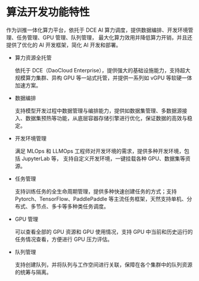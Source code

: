 # 算法开发功能特性

作为训推一体化算力平台，依托于 DCE AI 算力调度，提供数据编排、开发环境管理、任务管理、GPU 管理、队列管理，
最大化算力效用并降低算力开销，并且还提供了优化的 AI 开发框架，简化 AI 开发和部署。

- 算力资源全托管

    依托于 DCE（DaoCloud Enterprise），提供强大的基础设施能力，支持超大规模算力集群、异构 GPU 等一站式托管，并提供一系列如 vGPU 等软硬一体加速方案。

- 数据编排

    支持模型开发过程中数据管理与编排能力，提供如数据集管理、多数据源接入、数据集预热等功能，从底层容器存储引擎进行优化，保证数据的高效与稳定。

- 开发环境管理

    满足 MLOps 和 LLMOps 工程师对开发环境的需求，提供多种开发环境，包括 JupyterLab 等，
    支持自定义开发环境，一键挂载各种 GPU、数据集等资源。

- 任务管理

    支持训练任务的全生命周期管理，提供多种快速创建任务的方式；支持 Pytorch、TensorFlow、PaddlePaddle
    等主流任务框架，天然支持单机、分布式、多节点、多卡等多种类任务调度。

- GPU 管理

    可以查看全部的 GPU 资源和 GPU 使用情况，支持 GPU 中当前和历史运行的任务情况查看，方便进行 GPU 压力评估。

- 队列管理

    支持创建队列，并将队列与工作空间进行关联，保障在各个集群中的队列资源的统筹与隔离。
